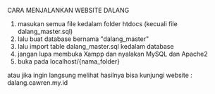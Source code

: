 CARA MENJALANKAN WEBSITE DALANG

1. masukan semua file kedalam folder htdocs (kecuali file dalang_master.sql)
2. lalu buat database bernama "dalang_master"
3. lalu import table dalang_master.sql kedalam database
4. jangan lupa membuka Xampp dan nyalakan MySQL dan Apache2
5. buka pada localhost/{nama_folder}

atau jika ingin langsung melihat hasilnya bisa kunjungi website : dalang.cawren.my.id
